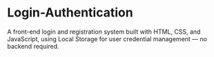 # Login-Authentication
A front-end login and registration system built with HTML, CSS, and JavaScript, using Local Storage for user credential management — no backend required.
